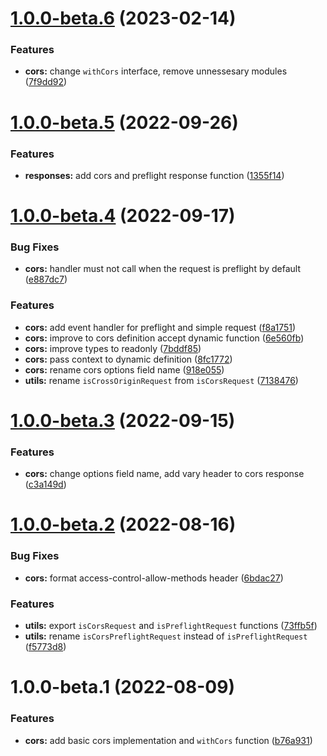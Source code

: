# [1.0.0-beta.6](https://github.com/httpland/cors/compare/1.0.0-beta.5...1.0.0-beta.6) (2023-02-14)


### Features

* **cors:** change `withCors` interface, remove unnessesary modules ([7f9dd92](https://github.com/httpland/cors/commit/7f9dd9207e0578849a086fa0559f565c1b2352d3))

# [1.0.0-beta.5](https://github.com/httpland/cors/compare/1.0.0-beta.4...1.0.0-beta.5) (2022-09-26)


### Features

* **responses:** add cors and preflight response function ([1355f14](https://github.com/httpland/cors/commit/1355f14103b713011b676a24304d9b6faf54f7b9))

# [1.0.0-beta.4](https://github.com/httpland/cors/compare/1.0.0-beta.3...1.0.0-beta.4) (2022-09-17)


### Bug Fixes

* **cors:** handler must not call when the request is preflight by default ([e887dc7](https://github.com/httpland/cors/commit/e887dc739cfc989e916c7cf7dc2d61acf87b3e8c))


### Features

* **cors:** add event handler for preflight and simple request ([f8a1751](https://github.com/httpland/cors/commit/f8a17518b99fdff7556b7576372a3c866333549c))
* **cors:** improve to cors definition accept dynamic function ([6e560fb](https://github.com/httpland/cors/commit/6e560fb67b3bbd966c0eaa4884da1cf0a70f667c))
* **cors:** improve types to readonly ([7bddf85](https://github.com/httpland/cors/commit/7bddf8597420a529123c1d861fbcf8d3745fa3c9))
* **cors:** pass context to dynamic definition ([8fc1772](https://github.com/httpland/cors/commit/8fc1772bbf885960d88eaa21760ab3f7e08d44c1))
* **cors:** rename cors options field name ([918e055](https://github.com/httpland/cors/commit/918e05597a5b17c997556fca1abf74b8adb3624d))
* **utils:** rename `isCrossOriginRequest` from `isCorsRequest` ([7138476](https://github.com/httpland/cors/commit/71384760b7a86982a7e6648c1c5dd37fbb979044))

# [1.0.0-beta.3](https://github.com/httpland/cors/compare/1.0.0-beta.2...1.0.0-beta.3) (2022-09-15)


### Features

* **cors:** change options field name, add vary header to cors response ([c3a149d](https://github.com/httpland/cors/commit/c3a149d8d7c86a7ec712a8ce10aaade2e718e631))

# [1.0.0-beta.2](https://github.com/httpland/cors/compare/1.0.0-beta.1...1.0.0-beta.2) (2022-08-16)


### Bug Fixes

* **cors:** format access-control-allow-methods header ([6bdac27](https://github.com/httpland/cors/commit/6bdac27a90d33d08d55b0b53767344edc3382891))


### Features

* **utils:** export `isCorsRequest` and `isPreflightRequest` functions ([73ffb5f](https://github.com/httpland/cors/commit/73ffb5f6cf9093277be8f380d8ab4a5e9339e3cc))
* **utils:** rename `isCorsPreflightRequest` instead of `isPreflightRequest` ([f5773d8](https://github.com/httpland/cors/commit/f5773d8ecd4df541946f63b114509619c22620a0))

# 1.0.0-beta.1 (2022-08-09)


### Features

* **cors:** add basic cors implementation and `withCors` function ([b76a931](https://github.com/httpland/cors/commit/b76a9310e01cf13d1144729d8428611dd181694b))
